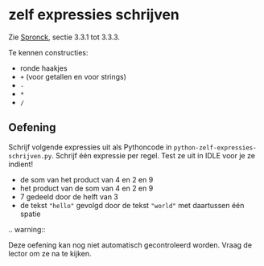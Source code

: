 # zelf expressies schrijven
Zie [Spronck](http://www.spronck.net/pythonbook/pythonboek.pdf), sectie 3.3.1 tot 3.3.3.

Te kennen constructies:

* ronde haakjes
* `+` (voor getallen en voor strings)
* `-`
* `*`
* `/`

## Oefening
Schrijf volgende expressies uit als Pythoncode in `python-zelf-expressies-schrijven.py`. Schrijf één expressie per regel. Test ze uit in IDLE voor je ze indient!

- de som van het product van 4 en 2 en 9
- het product van de som van 4 en 2 en 9
- 7 gedeeld door de helft van 3
- de tekst `"hello"` gevolgd door de tekst `"world"` met daartussen één spatie

.. warning::

   Deze oefening kan nog niet automatisch gecontroleerd worden. Vraag de lector om ze na te kijken.
